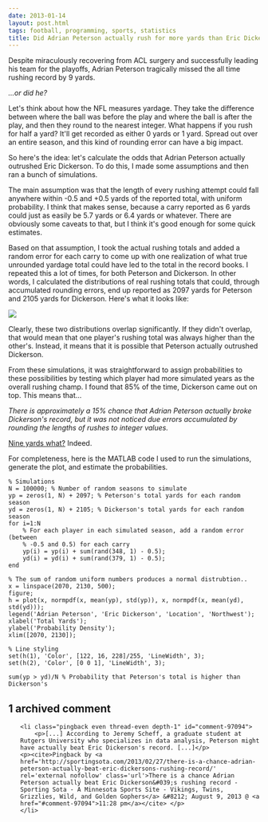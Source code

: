 ```yaml
---
date: 2013-01-14
layout: post.html
tags: football, programming, sports, statistics
title: Did Adrian Peterson actually rush for more yards than Eric Dickerson but have it go unnoticed due to measurement error?
---
```


<p>Despite miraculously recovering from ACL surgery and successfully leading his team for the playoffs, Adrian Peterson tragically missed the all time rushing record by 9 yards.</p>

<p><em>...or did he?</em></p>

<p>Let's think about how the NFL measures yardage. They take the difference between where the ball was before the play and where the ball is after the play, and then they round to the nearest integer. What happens if you rush for half a yard? It'll get recorded as either 0 yards or 1 yard. Spread out over an entire season, and this kind of rounding error can have a big impact.</p>

<!--more-->

<p>So here's the idea: let's calculate the odds that Adrian Peterson actually outrushed Eric Dickerson. To do this, I made some assumptions and then ran a bunch of simulations.</p>

<p>The main assumption was that the length of every rushing attempt could fall anywhere within -0.5 and +0.5 yards of the reported total, with uniform probability. I think that makes sense, because a carry reported as 6 yards could just as easily be 5.7 yards or 6.4 yards or whatever. There are obviously some caveats to that, but I think it's good enough for some quick estimates.</p>

<p>Based on that assumption, I took the actual rushing totals and added a random error for each carry to come up with one realization of what true unrounded yardage total could have led to the total in the record books. I repeated this a lot of times, for both Peterson and Dickerson. In other words, I calculated the distributions of real rushing totals that could, through accumulated rounding errors, end up reported as 2097 yards for Peterson and 2105 yards for Dickerson. Here's what it looks like:</p>

<p><img src="/files/adrian_peterson.png" class="img-responsive"></p>

<p>Clearly, these two distributions overlap significantly. If they didn't overlap, that would mean that one player's rushing total was always higher than the other's. Instead, it means that it is possible that Peterson actually outrushed Dickerson.</p>

<p>From these simulations, it was straightforward to assign probabilities to these possibilities by testing which player had more simulated years as the overall rushing champ. I found that 85% of the time, Dickerson came out on top. This means that...</p>

<p><em>There is approximately a 15% chance that Adrian Peterson actually broke Dickerson's record, but it was not noticed due errors accumulated by rounding the lengths of rushes to integer values.</em></p>

<p><a href="http://www.youtube.com/watch?v=istPbwEfVZs">Nine yards what?</a> Indeed.</p>

<p>For completeness, here is the MATLAB code I used to run the simulations, generate the plot, and estimate the probabilities.</p>

    % Simulations
    N = 100000; % Number of random seasons to simulate
    yp = zeros(1, N) + 2097; % Peterson's total yards for each random season
    yd = zeros(1, N) + 2105; % Dickerson's total yards for each random season
    for i=1:N
        % For each player in each simulated season, add a random error (between
        % -0.5 and 0.5) for each carry
        yp(i) = yp(i) + sum(rand(348, 1) - 0.5);
        yd(i) = yd(i) + sum(rand(379, 1) - 0.5);
    end

    % The sum of random uniform numbers produces a normal distrubtion..
    x = linspace(2070, 2130, 500);
    figure;
    h = plot(x, normpdf(x, mean(yp), std(yp)), x, normpdf(x, mean(yd), std(yd)));
    legend('Adrian Peterson', 'Eric Dickerson', 'Location', 'Northwest');
    xlabel('Total Yards');
    ylabel('Probability Density');
    xlim([2070, 2130]);

    % Line styling
    set(h(1), 'Color', [122, 16, 228]/255, 'LineWidth', 3);
    set(h(2), 'Color', [0 0 1], 'LineWidth', 3);

    sum(yp > yd)/N % Probability that Peterson's total is higher than Dickerson's

<h2 id="comments">1 archived comment</h2>

<ol id="commentlist">

    <li class="pingback even thread-even depth-1" id="comment-97094">
        <p>[...] According to Jeremy Scheff, a graduate student at Rutgers University who specializes in data analysis, Peterson might have actually beat Eric Dickerson's record. [...]</p>
    <p><cite>Pingback by <a href='http://sportingsota.com/2013/02/27/there-is-a-chance-adrian-peterson-actually-beat-eric-dickersons-rushing-record/' rel='external nofollow' class='url'>There is a chance Adrian Peterson actually beat Eric Dickerson&#039;s rushing record - Sporting Sota - A Minnesota Sports Site - Vikings, Twins, Grizzlies, Wild, and Golden Gophers</a> &#8212; August 9, 2013 @ <a href="#comment-97094">11:28 pm</a></cite> </p>
    </li>


</ol>
